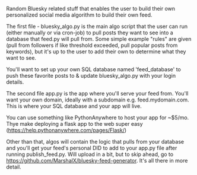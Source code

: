 Random Bluesky related stuff that enables the user to build their own personalized social media algorithm to build their own feed.

The first file - bluesky_algo.py is the main algo script that the user can run (either manually or via cron-job) to pull posts they want to see into a database that feed.py will pull from.
Some simple example "rules" are given (pull from followers if like threshold exceeded, pull popular posts from keywords), but it's up to the user to add their own to determine what they want to see.

You'll want to set up your own SQL database named 'feed_database' to push these favorite posts to & update bluesky_algo.py with your login details. 

The second file app.py is the app where you'll serve your feed from. You'll want your own domain, ideally with a subdomain e.g. feed.mydomain.com. This is where your SQL database and your app will live. 

You can use something like PythonAnywhere to host your app for ~$5/mo. Thye make deploying a flask app to the web super easy (https://help.pythonanywhere.com/pages/Flask/)

Other than that, algos will contain the logic that pulls from your database and you'll get your feed's personal DID to add to your app.py file after running publish_feed.py. Will upload in a bit, but to skip ahead, go to https://github.com/MarshalX/bluesky-feed-generator. It's all there in more detail. 
